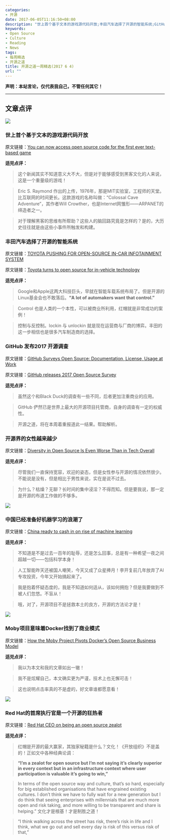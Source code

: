 ```yaml
---
categories:
- 开源
date: 2017-06-05T11:16:50+08:00
description: "世上首个基于文本的游戏源代码开放;丰田汽车选择了开源的智能系统;GitHub 发布2017 开源调查;开源界的女性越来越少;中国已经准备好机器学习的浪潮了;Moby项目意味着Docker找到了商业模式;Red Hat的首席执行官是一个开源的狂热者"
keywords:
- Open Source
- Culture
- Reading
- News
tags:
- 每周精选
- 开源之道
title: 开源之道一周精选(2017 6 4)
url: ""
---
```


**声明：本站言论，仅代表我自己，不管任何其它！**

---

## 文章点评

![](http://static.digit.in/default/d8ad087c245d9bc8239df4f04fef81f584d30161.jpeg)

### 世上首个基于文本的游戏源代码开放

原文链接：[You can now access open source code for the first ever text-based game](http://www.digit.in/gaming/you-can-now-access-open-source-code-for-the-first-ever-text-based-game-35366.html)

**适兕点评：**

> 这个新闻其实不知道意义大不大，但是对于能够感受到黑客文化的人来说，这是一个重量级的游戏！

> Eric S. Raymond 作出的上传，1976年，那是MIT实验室，工程师的天堂。比互联网的时间更长。这款游戏的名称叫做：“Colossal Cave Adventure”，其作者Will Crowther，也是Internet网雏形——ARPANET的缔造者之一。

> 对于理解黑客的思维有所帮助？这些人的脑回路究竟是怎样的？是的，大历史往往就是由这些小事件所触发和构建。

### 丰田汽车选择了开源的智能系统

原文链接：[TOYOTA PUSHING FOR OPEN-SOURCE IN-CAR INFOTAINMENT SYSTEM](https://practicalmotoring.com.au/car-news/toyota-pushing-open-source-car-infotainment-system/)

原文链接：[Toyota turns to open source for in-vehicle technology](http://www.ciodive.com/news/toyota-open-source-vehicle-technology/443959/)

**适兕点评：**

> Google和Apple这两大科技巨头，早就在智能车载系统布局了。但是开源的Linux基金会也不敢落后。**“A lot of automakers want that control.”**

> Control 也是人类的一个本性，可以被商业所利用，红帽就是非常成功的案例！

> 控制与反控制。lockin 与 unlockin 就是现在运营商与厂商的博弈。丰田的这一步相信也是很多汽车制造商的选择。

### GitHub 发布2017 开源调查

原文链接：[GitHub Surveys Open Source: Documentation, License, Usage at Work](https://www.infoq.com/news/2017/06/github-survey-open-source)

原文链接：[GitHub releases 2017 Open Source Survey](http://sdtimes.com/github-releases-2017-open-source-survey/)

**适兕点评：**

> 虽然这个和Black Duck的调查有一些不同，后者更加注重商业的应用。

> GitHub 俨然已是世界上最大的开源项目托管商，自身的调查有一定的权威性。

> 开源之道，将在本周着重报道此一结果。帮助解析。

### 开源界的女性越来越少

原文链接：[Diversity in Open Source Is Even Worse Than in Tech Overall](https://www.wired.com/2017/06/diversity-open-source-even-worse-tech-overall/)

**适兕点评：**

> 尽管我们一直保持宽容，欢迎的姿态，但是女性参与开源的情况依然很少。不能说是没有，但是相比于男性来说，实在是说不过去。

> 为什么？枯燥？无聊？长时间的集中浸淫？不得而知。但是要我说，那一定是开源的布道工作做的不够多。

![](https://www.ft.com/__origami/service/image/v2/images/raw/http%3A%2F%2Fcom.ft.imagepublish.prod-us.s3.amazonaws.com%2F9cf9e010-46f8-11e7-8d27-59b4dd6296b8?source=next&fit=scale-down&width=700)

### 中国已经准备好机器学习的浪潮了

原文链接：[China ready to cash in on rise of machine learning](https://www.ft.com/content/b21b100e-46e4-11e7-8519-9f94ee97d996)

**适兕点评：**

> 不知道是不是过去一百年的耻辱，还是怎么回事，总是有一种希望一夜之间超越一切——包括科学本身！

> 人工智能昨天还被国人嘲笑，今天又成了众星捧月！李开复前几年放弃了AI专攻投资，今年又开始搞起来了。

> 我是抱着怀疑态度的，我是不知道如何适从，该如何拥抱？但是我要做到不被人们忽悠。不盲从！

> 哦，对了，开源项目不是拯救本土的良方，开源的方法论才是！

![](https://www.linux.com/sites/lcom/files/styles/rendered_file/public/moby-whale.jpg?itok=rU4FJ2Z2)

### Moby项目意味着Docker找到了商业模式

原文链接：[How the Moby Project Pivots Docker’s Open Source Business Model](https://www.linux.com/news/chapter/Intro-to-Containers/2017/5/how-moby-project-pivots-dockers-open-source-business-model)

**适兕点评：**

> 我以为本文和我的文章如出一辙！

> 我不是炫耀自己，本文确实更为严谨，技术上也无懈可击！

> 这也说明点击率真的不是虚的，好文章谁都愿意看！

![](http://www.cbronline.com/wp-content/uploads/2017/05/open-source.jpeg)

### Red Hat的首席执行官是一个开源的狂热者

原文链接：[Red Hat CEO on being an open source zealot](http://www.cbronline.com/news/enterprise-it/software/red-hat-ceo-open-source-zealot/)

**适兕点评：**

> 红帽是开源的最大赢家，其独家秘籍是什么？文化！《开放组织》不是盖的！正如文中各种经典论调：

>**“I’m a zealot for open source but I’m not saying it’s clearly superior in every context but in an infrastructure context where user participation is valuable it’s going to win,”**

> In terms of the open source way and culture, that’s so hard, especially for big established organisations that have engrained existing cultures. I don’t think we have to fully wait for a new generation but I do think that seeing enterprises with millennials that are much more open and risk taking, and more willing to be transparent and share is helping.”  文化才是根基！才是制胜之道！

> “I think walking across the street has risk, there’s risk in life and I think, what we go out and sell every day is risk of this versus risk of that,”
